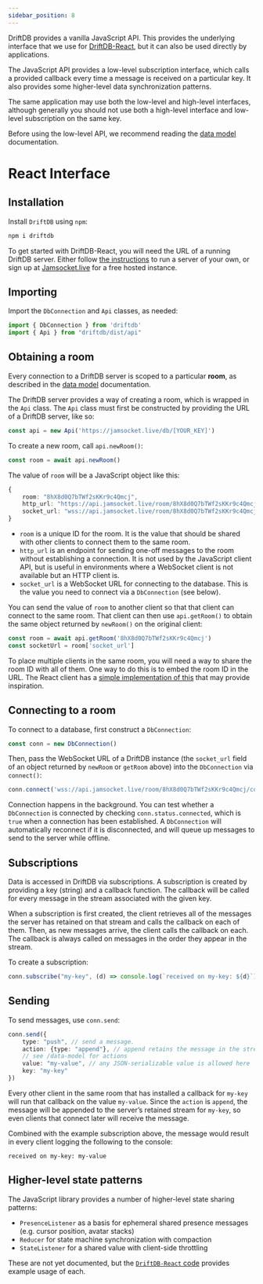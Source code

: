 ```yaml
---
sidebar_position: 8
---
```


DriftDB provides a vanilla JavaScript API. This provides the underlying interface that we use for
[DriftDB-React](/react), but it can also be used directly by applications.

The JavaScript API provides a low-level subscription interface, which calls a provided callback every
time a message is received on a particular key. It also provides some higher-level data synchronization
patterns.

The same application may use both the low-level and high-level interfaces, although generally you should not
use both a high-level interface and low-level subscription on the same key.

Before using the low-level API, we recommend reading the [data model](/data-model) documentation.

# React Interface

## Installation

Install `DriftDB` using `npm`:

```bash
npm i driftdb
```

To get started with DriftDB-React, you will need the URL of a running DriftDB server. Either follow [the instructions](https://github.com/drifting-in-space/driftdb/blob/main/driftdb-worker/README.md) to run a server of your own, or sign up at [Jamsocket.live](https://jamsocket.live) for a free hosted instance.

## Importing

Import the `DbConnection` and `Api` classes, as needed:

```typescript
import { DbConnection } from 'driftdb'
import { Api } from "driftdb/dist/api"
```

## Obtaining a room

Every connection to a DriftDB server is scoped to a particular **room**, as described in the [data model](/data-model) documentation.

The DriftDB server provides a way of creating a room, which is wrapped in the `Api` class. The `Api` class must first be constructed by providing the URL of a DriftDB server, like so:

```typescript
const api = new Api('https://jamsocket.live/db/[YOUR_KEY]')
```

To create a new room, call `api.newRoom()`:

```typescript
const room = await api.newRoom()
```

The value of `room` will be a JavaScript object like this:

```typescript
{
    room: "8hX8d0Q7bTWf2sKKr9c4Qmcj",
    http_url: "https://api.jamsocket.live/room/8hX8d0Q7bTWf2sKKr9c4Qmcj/",
    socket_url: "wss://api.jamsocket.live/room/8hX8d0Q7bTWf2sKKr9c4Qmcj/connect"
}
```

- `room` is a unique ID for the room. It is the value that should be shared with other clients to connect
them to the same room.
- `http_url` is an endpoint for sending one-off messages to the room without establishing a connection.
It is not used by the JavaScript client API, but is useful in environments where a WebSocket client is not
available but an HTTP client is.
- `socket_url` is a WebSocket URL for connecting to the database. This is the value you need to connect via
a `DbConnection` (see below).

You can send the value of `room` to another client so that that client can connect to the same room. That
client can then use `api.getRoom()` to obtain the same object returned by `newRoom()` on the original
client:

```typescript
const room = await api.getRoom('8hX8d0Q7bTWf2sKKr9c4Qmcj')
const socketUrl = room['socket_url']
```

To place multiple clients in the same room, you will need a way to share the room ID with all of them. One
way to do this is to embed the room ID in the URL. The React client has a [simple implementation of this](https://github.com/drifting-in-space/driftdb/blob/4d00d3902ec0812452c0fbb8c0d79e582959dab7/js-pkg/driftdb-react/src/index.tsx#L215-L240) that may provide inspiration.

## Connecting to a room

To connect to a database, first construct a `DbConnection`:

```typescript
const conn = new DbConnection()
```

Then, pass the WebSocket URL of a DriftDB instance (the `socket_url` field of an object returned by `newRoom` or `getRoom` above) into the `DbConnection` via `connect()`:

```typescript
conn.connect('wss://api.jamsocket.live/room/8hX8d0Q7bTWf2sKKr9c4Qmcj/connect')
```

Connection happens in the background. You can test whether a `DbConnection` is connected by checking
`conn.status.connected`, which is `true` when a connection has been established. A `DbConnection` will
automatically reconnect if it is disconnected, and will queue up messages to send to the server while
offline.

## Subscriptions

Data is accessed in DriftDB via subscriptions. A subscription is created by providing a key (string)
and a callback function. The callback will be called for every message in the stream associated with the
given key.

When a subscription is first created, the client retrieves all of the messages the server
has retained on that stream and calls the callback on each of them. Then, as new messages arrive, the
client calls the callback on each. The callback is always called on messages in the order they appear
in the stream.

To create a subscription:

```typescript
conn.subscribe("my-key", (d) => console.log(`received on my-key: ${d}`))
```

## Sending

To send messages, use `conn.send`:

```typescript
conn.send({
    type: "push", // send a message.
    action: {type: "append"}, // append retains the message in the stream
    // see /data-model for actions
    value: "my-value", // any JSON-serializable value is allowed here
    key: "my-key"
})
```

Every other client in the same room that has installed a callback for `my-key` will run that callback
on the value `my-value`. Since the `action` is `append`, the message will be appended to the server’s
retained stream for `my-key`, so even clients that connect later will receive the message.

Combined with the example subscription above, the message would result in every client logging the following
to the console:

```
received on my-key: my-value
```

## Higher-level state patterns

The JavaScript library provides a number of higher-level state sharing patterns:

- `PresenceListener` as a basis for ephemeral shared presence messages (e.g. cursor position, avatar stacks)
- `Reducer` for state machine synchronization with compaction
- `StateListener` for a shared value with client-side throttling

These are not yet documented, but the [`DriftDB-React` code](https://github.com/drifting-in-space/driftdb/blob/main/js-pkg/driftdb-react/src/index.tsx) provides example usage of each.
